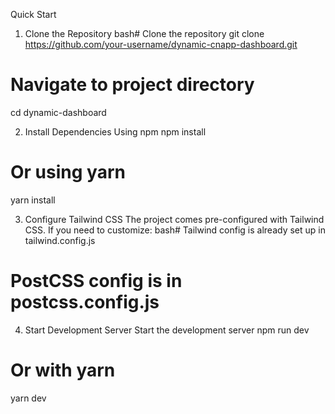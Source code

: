 Quick Start
1. Clone the Repository
bash# Clone the repository
git clone https://github.com/your-username/dynamic-cnapp-dashboard.git

# Navigate to project directory
cd dynamic-dashboard

2. Install Dependencies
Using npm
npm install
# Or using yarn
yarn install

3. Configure Tailwind CSS
The project comes pre-configured with Tailwind CSS. If you need to customize:
bash# Tailwind config is already set up in tailwind.config.js
# PostCSS config is in postcss.config.js

4. Start Development Server
Start the development server
npm run dev

# Or with yarn
yarn dev

